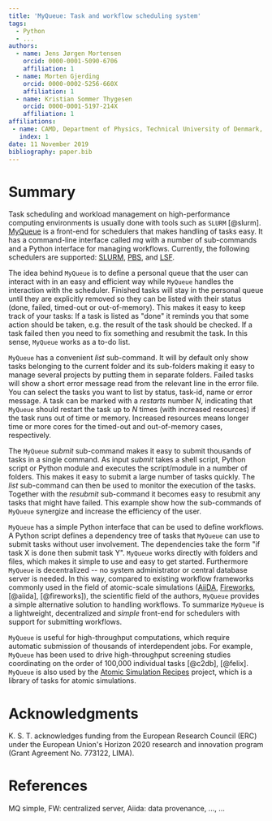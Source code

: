 ```yaml
---
title: 'MyQueue: Task and workflow scheduling system'
tags:
  - Python
  - ...
authors:
  - name: Jens Jørgen Mortensen
    orcid: 0000-0001-5090-6706
    affiliation: 1
  - name: Morten Gjerding
    orcid: 0000-0002-5256-660X
    affiliation: 1
  - name: Kristian Sommer Thygesen
    orcid: 0000-0001-5197-214X
    affiliation: 1
affiliations:
 - name: CAMD, Department of Physics, Technical University of Denmark, 2800 Kgs. Lyngby, Denmark
   index: 1
date: 11 November 2019
bibliography: paper.bib
---
```



# Summary

Task scheduling and workload management on high-performance computing
environments is usually done with tools such as `SLURM` [@slurm].
[MyQueue](https://myqueue.readthedocs.io/) is a front-end for schedulers that
makes handling of tasks easy. It has a command-line interface called *mq* with
a number of sub-commands and a Python interface for managing workflows.
Currently, the following schedulers are supported:
[SLURM](https://en.m.wikipedia.org/wiki/Slurm_Workload_Manager),
[PBS](https://en.m.wikipedia.org/wiki/Portable_Batch_System), and
[LSF](https://en.m.wikipedia.org/wiki/Platform_LSF).

The idea behind `MyQueue` is to define a personal queue that the
user can interact with in an easy and efficient way while `MyQueue` handles
the interaction with the scheduler. Finished tasks will stay in the personal
queue until they are explicitly removed so they can be listed with their
status (done, failed, timed-out or out-of-memory). This makes it easy to keep
track of your tasks: If a task is listed as "done" it reminds you that some
action should be taken, e.g. the result of the task should be checked. If a
task failed then you need to fix something and resubmit the task. In this
sense, `MyQueue` works as a to-do list.

`MyQueue` has a convenient *list* sub-command.  It will by default only
show tasks belonging to the current folder and its sub-folders making it easy
to manage several projects by putting them in separate folders.  Failed tasks
will show a short error message read from the relevant line in the error file.
You can select the tasks you want to list by status, task-id, name or error
message. A task can be marked with a *restarts* number $N$, indicating that
`MyQueue` should restart the task up to $N$ times (with increased resources)
if the task runs out of time or memory. Increased resources means longer time
or more cores for the timed-out and out-of-memory cases, respectively.

The `MyQueue` *submit* sub-command makes it easy to submit thousands
of tasks in a single command. As input *submit* takes a shell script, Python
script or Python module and executes the script/module in a number of folders.
This makes it easy to submit a large number of tasks quickly. The *list*
sub-command can then be used to monitor the execution of the tasks. Together
with the *resubmit* sub-command it becomes easy to resubmit any tasks that
might have failed. This example show how the sub-commands of `MyQueue`
synergize and increase the efficiency of the user.

`MyQueue` has a simple Python interface that can be used to define
workflows. A Python script defines a dependency tree of tasks that `MyQueue`
can use to submit tasks without user involvement. The dependencies take the
form "if task X is done then submit task Y".  `MyQueue` works directly with
folders and files, which makes it simple to use and easy to get started.
Furthermore `MyQueue` is decentralized -- no system administrator or central
database server is needed. In this way, compared to existing workflow
frameworks commonly used in the field of atomic-scale simulations
([AiiDA](http://www.aiida.net),
[Fireworks](https://materialsproject.github.io/fireworks),
[@aiida], [@fireworks]), the scientific
field of the authors, `MyQueue` provides a simple alternative solution to
handling workflows. To summarize `MyQueue` is a lightweight, decentralized and
*simple* front-end for schedulers with support for submitting workflows.

`MyQueue` is useful for high-throughput computations, which require automatic
submission of thousands of interdependent jobs. For example, `MyQueue` has
been used to drive high-throughput screening studies coordinating on the
order of 100,000 individual tasks [@c2db], [@felix].  `MyQueue` is also used
by the [Atomic Simulation Recipes](https://asr.readthedocs.io/) project, which
is a library of tasks for atomic simulations.

# Acknowledgments

K. S. T. acknowledges funding from the European Research Council (ERC) under
the European Union's Horizon 2020 research and innovation program (Grant
Agreement No. 773122, LIMA).


# References



MQ simple, FW: centralized server, Aiida: data provenance, ..., ...
